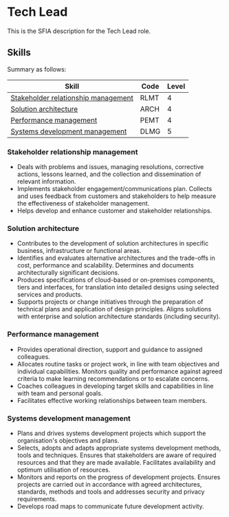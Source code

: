 # Tech Lead

This is the SFIA description for the Tech Lead role.

## Skills

Summary as follows:

| Skill                                                                       | Code | Level |
| --------------------------------------------------------------------------- | ---- | ----- |
| [Stakeholder relationship management](#stakeholder-relationship-management) | RLMT | 4     |
| [Solution architecture](#solution-architecture)                             | ARCH | 4     |
| [Performance management](#performance-management)                           | PEMT | 4     |
| [Systems development management](#systems-development-management)           | DLMG | 5     |

### Stakeholder relationship management

- Deals with problems and issues, managing resolutions, corrective actions,
  lessons learned, and the collection and dissemination of relevant information.
- Implements stakeholder engagement/communications plan. Collects and uses
  feedback from customers and stakeholders to help measure the effectiveness of
  stakeholder management.
- Helps develop and enhance customer and stakeholder relationships.

### Solution architecture

- Contributes to the development of solution architectures in specific business,
  infrastructure or functional areas.
- Identifies and evaluates alternative architectures and the trade-offs in cost,
  performance and scalability. Determines and documents architecturally
  significant decisions.
- Produces specifications of cloud-based or on-premises components, tiers and
  interfaces, for translation into detailed designs using selected services and
  products.
- Supports projects or change initiatives through the preparation of technical
  plans and application of design principles. Aligns solutions with enterprise
  and solution architecture standards (including security).

### Performance management

- Provides operational direction, support and guidance to assigned colleagues.
- Allocates routine tasks or project work, in line with team objectives and
  individual capabilities. Monitors quality and performance against agreed
  criteria to make learning recommendations or to escalate concerns.
- Coaches colleagues in developing target skills and capabilities in line with
  team and personal goals.
- Facilitates effective working relationships between team members.

### Systems development management

- Plans and drives systems development projects which support the organisation's
  objectives and plans.
- Selects, adopts and adapts appropriate systems development methods, tools and
  techniques. Ensures that stakeholders are aware of required resources and that
  they are made available. Facilitates availability and optimum utilisation of
  resources.
- Monitors and reports on the progress of development projects. Ensures projects
  are carried out in accordance with agreed architectures, standards, methods and
  tools and addresses security and privacy requirements.
- Develops road maps to communicate future development activity.
